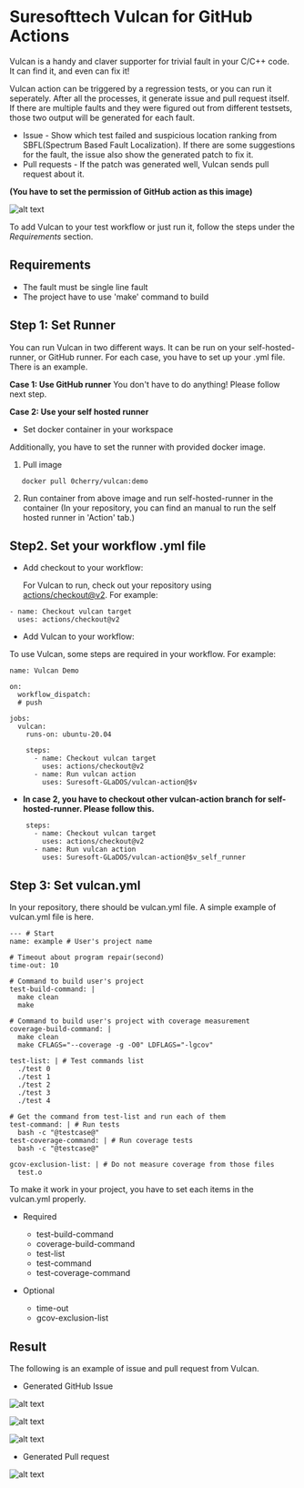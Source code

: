 # Suresofttech Vulcan for GitHub Actions

Vulcan is a handy and claver supporter for trivial fault in your C/C++ code. It can find it, and even can fix it!

Vulcan action can be triggered by a regression tests, or you can run it seperately. After all the processes, it generate issue and pull request itself. If there are multiple faults and they were figured out from different testsets, those two output will be generated for each fault.

* Issue - Show which test failed and suspicious location ranking from SBFL(Spectrum Based Fault Localization). If there are some suggestions for the fault, the issue also show the generated patch to fix it.
* Pull requests - If the patch was generated well, Vulcan sends pull request about it.

**(You have to set the permission of GitHub action as this image)**

![alt text](./permission.png)

To add Vulcan to your test workflow or just run it, follow the steps under the *Requirements* section.

## Requirements
* The fault must be single line fault
* The project have to use 'make' command to build


## Step 1: Set Runner

You can run Vulcan in two different ways. It can be run on your self-hosted-runner, or GitHub runner. For each case, you have to set up your .yml file. There is an example.

**Case 1: Use GitHub runner**
You don't have to do anything! Please follow next step.

**Case 2: Use your self hosted runner**

* Set docker container in your workspace

Additionally, you have to set the runner with provided docker image.

1. Pull image

```
   docker pull 0cherry/vulcan:demo
```

2. Run container from above image and run self-hosted-runner in the container
   (In your repository, you can find an manual to run the self hosted runner in 'Action' tab.)


## Step2. Set your workflow .yml file
* Add checkout to your workflow:

  For Vulcan to run, check out your repository using [actions/checkout@v2](https://github.com/actions/checkout). For example:

```
- name: Checkout vulcan target
  uses: actions/checkout@v2
```

* Add Vulcan to your workflow: 

To use Vulcan, some steps are required in your workflow. For example:
```
name: Vulcan Demo

on:
  workflow_dispatch:
  # push

jobs:
  vulcan:
    runs-on: ubuntu-20.04

    steps:
      - name: Checkout vulcan target
        uses: actions/checkout@v2
      - name: Run vulcan action
        uses: Suresoft-GLaDOS/vulcan-action@$v
```

* **In case 2, you have to checkout other vulcan-action branch for self-hosted-runner. Please follow this.**
```
    steps:
      - name: Checkout vulcan target
        uses: actions/checkout@v2
      - name: Run vulcan action
        uses: Suresoft-GLaDOS/vulcan-action@$v_self_runner

```


## Step 3: Set vulcan.yml

In your repository, there should be vulcan.yml file. A simple example of vulcan.yml file is here.

```
--- # Start
name: example # User's project name

# Timeout about program repair(second)
time-out: 10

# Command to build user's project
test-build-command: | 
  make clean
  make
  
# Command to build user's project with coverage measurement 
coverage-build-command: | 
  make clean
  make CFLAGS="--coverage -g -O0" LDFLAGS="-lgcov"

test-list: | # Test commands list
  ./test 0
  ./test 1
  ./test 2
  ./test 3
  ./test 4

# Get the command from test-list and run each of them
test-command: | # Run tests
  bash -c "@testcase@"
test-coverage-command: | # Run coverage tests 
  bash -c "@testcase@"
  
gcov-exclusion-list: | # Do not measure coverage from those files
  test.o

```

To make it work in your project, you have to set each items in the vulcan.yml properly.

* Required
  - test-build-command
  - coverage-build-command
  - test-list
  - test-command
  - test-coverage-command

* Optional
  - time-out
  - gcov-exclusion-list

## Result

The following is an example of issue and pull request from Vulcan.

  * Generated GitHub Issue

![alt text](./issue.png)

![alt text](./issue2.png)

![alt text](./issue3.png)

  * Generated Pull request

![alt text](./pr.png)
